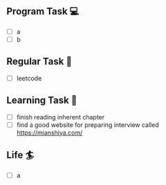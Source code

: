 

## Program Task  💻
- [ ] a
- [ ] b

## Regular Task  🤡
- [ ] leetcode

## Learning Task 🎯
- [ ] finish reading inherent chapter
- [ ] find a good website for preparing interview called https://mianshiya.com/

## Life 🏄
- [ ] a